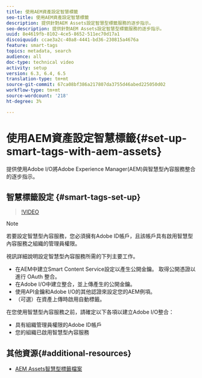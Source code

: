 ```yaml
---
title: 使用AEM資產設定智慧標籤
seo-title: 使用AEM資產設定智慧標籤
description: 提供針對AEM Assets設定智慧型標籤服務的逐步指示。
seo-description: 提供針對AEM Assets設定智慧型標籤服務的逐步指示。
uuid: 8e4619fb-8102-4ce5-8652-511ec70d17a1
discoiquuid: ccae3a2c-40a8-4441-bd36-230815a4676a
feature: smart-tags
topics: metadata, search
audience: all
doc-type: technical video
activity: setup
version: 6.3, 6.4, 6.5
translation-type: tm+mt
source-git-commit: 67ca08bf386a217807da3755d46abed225050d02
workflow-type: tm+mt
source-wordcount: '218'
ht-degree: 3%

---
```



# 使用AEM資產設定智慧標籤{#set-up-smart-tags-with-aem-assets}

提供使用Adobe I/O將Adobe Experience Manager(AEM)與智慧型內容服務整合的逐步指示。

## 智慧標籤設定 {#smart-tags-set-up}

>[!VIDEO](https://video.tv.adobe.com/v/17023/?quality=12&learn=on)

>[!NOTE]
>
> 若要設定智慧型內容服務，您必須擁有Adobe ID帳戶，且該帳戶具有啟用智慧型內容服務之組織的管理員權限。

視訊詳細說明設定智慧型內容服務所需的下列主要工作。

* 在AEM中建立Smart Content Service設定以產生公開金鑰。 取得公開憑證以進行 OAuth 整合。
* 在Adobe I/O中建立整合，並上傳產生的公開金鑰。
* 使用API金鑰和Adobe I/O的其他認證來設定您的AEM例項。
* （可選）在資產上傳時啟用自動標籤。

在您使用智慧型內容服務之前，請確定以下各項以建立Adobe I/O整合：

* 具有組織管理員權限的Adobe ID帳戶
* 您的組織已啟用智慧型內容服務

## 其他資源{#additional-resources}

* [AEM Assets智慧型標籤檔案](https://helpx.adobe.com/experience-manager/6-3/assets/using/touch-ui-smart-tags.html)
